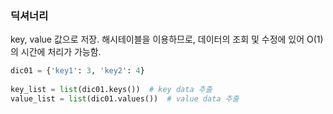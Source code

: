 
### 딕셔너리
key, value 값으로 저장.
해시테이블을 이용하므로, 데이터의 조회 및 수정에 있어 O(1)의 시간에 처리가 가능함.

```python
dic01 = {'key1': 3, 'key2': 4}
 
key_list = list(dic01.keys())  # key data 추출
value_list = list(dic01.values())  # value data 추출
```